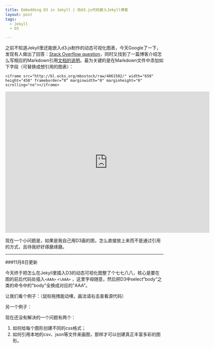 ```yaml
---
title: Embedding D3 in Jekyll | 将d3.js代码嵌入Jekyll博客
layout: post
tags:
  - Jekyll
  - D3

---
```

  
之前不知道Jekyll里还能嵌入d3.js制作的动态可视化图表，今天Google了一下，发现有人做出了回答：[Stack Overflow question](http://stackoverflow.com/questions/22651346/how-to-embed-a-d3-js-example-to-the-jekyll-blog-post)，同时又找到了一篇博客介绍怎么写相应的Markdown引用[文档的说明](http://www.nicksuch.com/2014/03/26/d3-sample/)。最为关键的是在Markdown文件中添加如下字段（可替换成想引用的图表）：

	<iframe src="http://bl.ocks.org/mbostock/raw/4061502/" width="650" height="450" frameborder=”0” marginwidth="0" marginheight="0" scrolling="no"></iframe>


<iframe src="http://bl.ocks.org/mbostock/raw/4061502/" width="650" height="450" frameborder="0" marginwidth="0" marginheight="0" scrolling="no"></iframe>

现在一个小问题是，如果是我自己用D3画的图，怎么直接放上来而不是通过引用的方式，且待我好好琢磨琢磨。

---

###11月8日更新

今天终于把怎么在Jekyll里插入D3的动态可视化图整了个七七八八，核心是要在图的前后代码处插入`<AAA>` `<\AAA>` ，这里字母随意，然后把D3中select“body”之类的命令中的"body"全换成对应的"AAA"。

让我们看个例子：（鼠标拖拽能动噢，画法请右击查看源代码）
  
<example1>
<script src="http://d3js.org/d3.v3.min.js" charset="utf-8"></script>
<script type="text/javascript">


//Width and height
var w = 600;
var h = 300;

//Original data
var dataset = {
	nodes: [
		{ name: "Adam" },
		{ name: "Bob" },
		{ name: "Carrie" },
		{ name: "Donovan" },
		{ name: "Edward" },
		{ name: "Felicity" },
		{ name: "George" },
		{ name: "Hannah" },
		{ name: "Iris" },
		{ name: "Jerry" }
	],
	edges: [
		{ source: 0, target: 1 },
		{ source: 0, target: 2 },
		{ source: 0, target: 3 },
		{ source: 0, target: 4 },
		{ source: 1, target: 5 },
		{ source: 2, target: 5 },
		{ source: 2, target: 5 },
		{ source: 3, target: 4 },
		{ source: 5, target: 8 },
		{ source: 5, target: 9 },
		{ source: 6, target: 7 },
		{ source: 7, target: 8 },
		{ source: 8, target: 9 }
	]
};

//Initialize a default force layout, using the nodes and edges in dataset
var force = d3.layout.force()
					 .nodes(dataset.nodes)
					 .links(dataset.edges)
					 .size([w, h])
					 .linkDistance([50])
					 .charge([-100])
					 .start();

var colors = d3.scale.category10();

//Create SVG element
var svg = d3.select("example1")
			.append("svg")
			.attr("width", w)
			.attr("height", h);

//Create edges as lines
var edges = svg.selectAll("line")
	.data(dataset.edges)
	.enter()
	.append("line")
	.style("stroke", "#ccc")
	.style("stroke-width", 1);

//Create nodes as circles
var nodes = svg.selectAll("circle")
	.data(dataset.nodes)
	.enter()
	.append("circle")
	.attr("r", 10)
	.style("fill", function(d, i) {
		return colors(i);
	})
	.call(force.drag);

//Every time the simulation "ticks", this will be called
force.on("tick", function() {

	edges.attr("x1", function(d) { return d.source.x; })
		 .attr("y1", function(d) { return d.source.y; })
		 .attr("x2", function(d) { return d.target.x; })
		 .attr("y2", function(d) { return d.target.y; });

	nodes.attr("cx", function(d) { return d.x; })
		 .attr("cy", function(d) { return d.y; });

});

</script>
</example1>

另一个例子：

<example2>
<script>

var width = 600,
    height = 400;

var colors = [
  "rgb(197,27,125)",
  "rgb(222,119,174)",
  "rgb(241,182,218)",
  "rgb(253,224,239)",
  "rgb(247,247,247)",
  "rgb(230,245,208)",
  "rgb(184,225,134)",
  "rgb(127,188,65)",
  "rgb(77,146,33)"
];

var sites = d3.range(50).map(function(d) {
  return [Math.random() * width, Math.random() * height];
});

var voronoi = d3.geom.voronoi();

var canvas = d3.select("example2").append("canvas")
    .attr("width", width)
    .attr("height", height)
    .on("mousemove", function() { sites[0] = d3.mouse(this); redraw(); });

var context = canvas.node().getContext("2d");

redraw();

function redraw() {
  var cells = voronoi(sites);

  context.clearRect(0, 0, width, height);

  context.fillStyle = "yellow";
  draw(cells[0]);
  context.fill();

  for (var k = 0, l = colors.length; k < l; ++k) {
    context.fillStyle = colors[k];
    for (var i = 1, n = cells.length; i < n; ++i) {
      if (i % l === k && draw(cells[i])) context.fill();
    }
  }

  context.strokeStyle = "white";
  for (var i = 0, n = cells.length; i < n; ++i) {
    if (draw(cells[i])) context.stroke();
  }

  context.fillStyle = "black";
  for (var i = 1, n = sites.length, site; i < n; ++i) {
    site = sites[i];
    context.beginPath();
    context.arc(site[0], site[1], 1.5, 0, 2 * Math.PI, false);
    context.fill();
  }
}

function draw(cell) {
  if (cell) {
    context.beginPath();
    context.moveTo(cell[0][0], cell[0][1]);
    for (var j = 1, m = cell.length; j < m; ++j) {
      context.lineTo(cell[j][0], cell[j][1]);
    }
    context.closePath();
    return true;
  }
}

</script>
</example2>

现在还没有解决的一个问题有两个：

1. 如何给每个图形创建不同的css格式；
2. 如何引用本地的csv、json等文件来画图，那样才可以创建真正丰富多彩的图形。
